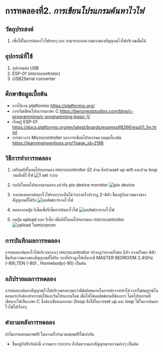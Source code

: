 # การทดลองที่2. _การเขียนโปรแกรมค้นหาไวไฟ_

## วัตถุประสงค์
1. เพื่อใช้ในการค้นหาไวไฟรอบๆ และ สามารถบอกความแรงของสัญญาณไวไฟบริเวณนั้นได้

## อุปกรณ์ที่ใช้
1. อุปกรณต่อ USB
2. ESP-01 (microcontrolor)
3. USB2Serial converter

## ศึกษาข้อมูลเบื้อต้น
* การใช้งาน platformio https://platformio.org/
* การเริ่มเขียนโปรแกรมภาษา C https://benzneststudios.com/blog/c-programming/c-programming-basic-1/
* เรียนรู้ ESP-01   https://docs.platformio.org/en/latest/boards/espressif8266/esp01_1m.html
* การต่อวงจร Microcontroller และการเขียนโปรแกรมควบคุมเบื้องต้น https://learninginventions.org/?page_id=2198

## วิธีการทำการทดลอง
1. เตรียมอัปโหลดโปรแกรมลง microcontrollor  มี2 ส่วน คือส่วนset up wifi และส่วน loop วนเมื่อมีไวไฟ
![1 set ระบบ](https://user-images.githubusercontent.com/80879653/111917477-c8a4fe00-8ab2-11eb-98fa-1d8bce043554.png)
2. รออัปโหลดโปรแกรมจนครบ แล้วรัน pio device mornitor 
![pio device](https://user-images.githubusercontent.com/80879653/111917498-e5d9cc80-8ab2-11eb-881e-f6024f087761.png)

3. จะแสดงผลกรค้นหาไวไฟรอบๆจะเห็นได้ว่าบางครั้งปรากฏ 2-4ตัว ขึ้นอยู่กับความแรงของสัญญาณที่ได้รับ 
![ผลลัพธ์การเจอไวไฟ](https://user-images.githubusercontent.com/80879653/111917532-06a22200-8ab3-11eb-9b60-d4ebdaf34a03.png)

4. ทดลองกดปุ่ม รีเซ็ตเพื่อรีเซ็ตการค้นหาไวไฟ
![ผลลัพธ์การเจอไวไฟ](https://user-images.githubusercontent.com/80879653/111917547-20436980-8ab3-11eb-8c5d-3590a3624f32.png)
5. กดปุ่ม upload แลก รีเซ็ท เพื่ออัปโหลดโปรแกรมลง microcontrollor 
![upload ในmicrpcon](https://user-images.githubusercontent.com/80879653/111969475-dac38280-8b2c-11eb-904c-96086e4c0059.png)

## การบันทึกผลการทดลอง
การทดลองค้นหาไวไฟบริเวณรอบๆ microcontrollor ปรากฏว่าบางครั้งพบ 2ตัว บางครั้งพบ 4ตัว ขึ้นกับความแรงของสัญญาณที่ได้รับ จากที่ปราฏกให้เห็นจะมี MASTER BEDROOM 2.4GHz (-89),TEN (-80) , Homiebody(-90) เป็นต้น
## อภิปรายผลการทดลอง
การทดลองค้นหาสัญญาณไวไฟบริเวณรอบๆพบว่ามีข้อผิดพลาดในการต่อวงจรทำให้วงจรไม่สมบูรณ์ในตอนแรกจึงต้องทำการต่อให้และรันโปรแกรมใหม่ เพื่อให้ได้ผลลัพธ์ตามที่ต้องการ โดยโปรแกรมที่เขียนจะให้เป็นภาษา C ซึ้งต้องเขียนนออกมา 2loop คือใช้ในการset up และ loop ใช้ในการค้นหาไวไฟไปเรื่อยๆ
## คำถามหลังการทดลอง
ทำไมการแสกนหาwifi ในบางครั้งจำนวนพบwifiไม่เท่ากัน

* ขึ้นอยู่กับปัจจัยดังนี้ ความแรง ระยะทาง สิ่งกีดขวางและสัญญาณรบกวนต่างๆ เป็นต้น
